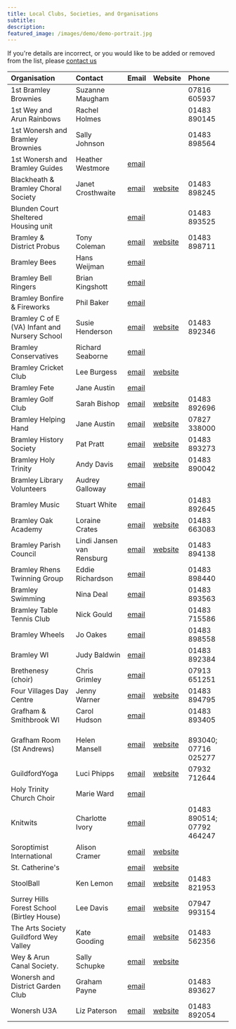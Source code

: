 ```yaml
---
title: Local Clubs, Societies, and Organisations
subtitle: 
description: 
featured_image: /images/demo/demo-portrait.jpg
---
```


If you're details are incorrect, or you would like to be added or removed from the list, please [contact us](/contact)


<!-- Start Issue Table -->

| Organisation | Contact | Email | Website | Phone | 
|:----|:----|:----|:----|:----|
| 1st Bramley Brownies | Suzanne Maugham |  |  | 07816 605937 | 
| 1st Wey and Arun Rainbows | Rachel Holmes |  |  | 01483 890145 | 
| 1st Wonersh and Bramley Brownies | Sally Johnson |  |  | 01483 898564 | 
| 1st Wonersh and Bramley Guides | Heather Westmore | [email](mailto:Guides1stwonbram@outlook.com) |  |  | 
| Blackheath & Bramley Choral Society  | Janet Crosthwaite | [email](mailto:chairman.bbcs@hotmail.com) | [website](https://www.bandbcs.org.uk) | 01483 898245 | 
| Blunden Court Sheltered Housing unit  |  | [email](mailto:blundencourt@waverley.gov.uk) |  | 01483 893525 | 
| Bramley & District Probus | Tony Coleman | [email](mailto:tjc66@btinternet.com) | [website](https://probusglobal.org/Clubs/show.php?id=GB-1148) | 01483 898711 | 
| Bramley Bees | Hans Weijman | [email](mailto:bramleybees@gmail.com) |  |  | 
| Bramley Bell Ringers | Brian Kingshott | [email](mailto:brian.kingshott@btinternet.com) |  |  | 
| Bramley Bonfire & Fireworks | Phil Baker | [email](mailto:philbakerhome@googlemail.com) |  |  | 
| Bramley C of E (VA) Infant and Nursery School | Susie Henderson | [email](mailto:admin@bramley.surrey.sch.uk) | [website](http://www.bramley.surrey.sch.uk) | 01483 892346 | 
| Bramley Conservatives | Richard Seaborne | [email](mailto:richardseaborne@aol.com) |  |  | 
| Bramley Cricket Club | Lee Burgess | [email](mailto:leeburgess85@mail.com) | [website](https://bramleycc.cricketclubwebsite.co.uk) |  | 
| Bramley Fete | Jane Austin | [email](mailto:janewillpage@gmail.com) |  |  | 
| Bramley Golf Club | Sarah Bishop | [email](mailto:sarah@bramleygolfclub.co.uk) | [website](https://www.bramleygolfclub.co.uk) | 01483 892696 | 
| Bramley Helping Hand | Jane Austin | [email](mailto:bramleyhelpinghand@gmail.com) | [website](https://www.holytrinitybramley.org.uk/564098536968.htm) | 07827 338000 | 
| Bramley History Society | Pat Pratt | [email](mailto:ericpkp14@gmail.com) | [website](https://www.bramleyhistorysociety.org.uk) | 01483 893273 | 
| Bramley Holy Trinity | Andy Davis | [email](mailto:office@holytrinitybramley.org.uk) | [website](https://www.holytrinitybramley.org.uk) | 01483 890042 | 
| Bramley Library Volunteers | Audrey Galloway | [email](mailto:audreygal@aol.com) |  |  | 
| Bramley Music | Stuart White | [email](mailto:stuartwhite@waitrose.com) |  | 01483 892645 | 
| Bramley Oak Academy | Loraine  Crates | [email](mailto:office@bramleyoak.lseat.org.uk) | [website](https://www.bramleyoakacademy.org.uk) | 01483 663083 | 
| Bramley Parish Council | Lindi Jansen van Rensburg | [email](mailto:clerk@bramleyparish.co.uk) | [website](https://www.bramleyparish.co.uk) | 01483 894138 | 
| Bramley Rhens Twinning Group | Eddie Richardson | [email](mailto:eerichardson45@gmail.com) |  | 01483 898440 | 
| Bramley Swimming | Nina Deal | [email](mailto:alan.deal5@sky.com) |  | 01483 893563 | 
| Bramley Table Tennis Club | Nick Gould | [email](mailto:gould157@btinternet.com) |  | 01483 715586 | 
| Bramley Wheels | Jo Oakes | [email](mailto:joanneoakes@aol.com) |  | 01483 898558 | 
| Bramley WI | Judy Baldwin | [email](mailto:judy.wickets@btinternet.com) |  | 01483 892384 | 
| Brethenesy (choir) | Chris Grimley | [email](mailto:ChrisGrimley1@outlook.com) |  | 07913 651251 | 
| Four Villages Day Centre | Jenny Warner | [email](mailto:manager@fourvillages.co.uk) | [website](https://www.fourvillages.co.uk) | 01483 894795 | 
| Grafham & Smithbrook WI | Carol Hudson | [email](mailto:carolmhudson@yahoo.co.uk) |  | 01483 893405 | 
| Grafham Room (St Andrews) | Helen Mansell | [email](mailto:grafham.room@gmail.com) | [website](https://www.grafhamroom.org) |  	<br>893040; 07716 025277 | 
| GuildfordYoga | Luci Phipps | [email](mailto:luci@guildfordyoga.co.uk) | [website](https://guildfordyoga.co.uk) | 07932 712644 | 
| Holy Trinity Church Choir | Marie Ward | [email](mailto:marie47ward@hotmail.com) |  |  | 
| Knitwits | Charlotte Ivory | [email](mailto:lotski3@yahoo.co.uk) |  | 01483 890514; 07792 464247 | 
| Soroptimist International | Alison Cramer | [email](mailto:aecramer003@gmail.com) | [website](https://sigbi.org/surrey-hills) |  | 
| St. Catherine's |  | [email](mailto:schooloffice@stcatherines.info ) | [website](https://www.stcatherines.info) |  | 
| StoolBall | Ken Lemon | [email](mailto:ttlemon@hotmail.com) | [website](https://www.stoolball.org.uk/guildford) | 01483 821953 | 
| Surrey Hills Forest School (Birtley House) | Lee Davis | [email](mailto:lee@surreyhillsforestschool.co.uk) | [website](https://surreyhillsforestschool.co.uk) | 07947 993154 | 
| The Arts Society Guildford Wey Valley | Kate Gooding | [email](mailto:kg@wagl.biz) | [website](https://tasgwv.org.uk) | 01483 562356 | 
| Wey & Arun Canal Society. | Sally Schupke | [email](mailto:Sally_Schupke@weyandarun.co.uk) | [website](https://weyarun.org.uk) |  | 
| Wonersh and District Garden Club | Graham Payne | [email](mailto:payne.graham@sky.com) |  | 01483 893627 | 
| Wonersh U3A | Liz Paterson | [email](mailto:lizpaterson@hotmail.com) | [website](https://u3asites.org.uk/wonersh) | 01483 892054 | 

<!-- End Issue Table -->


